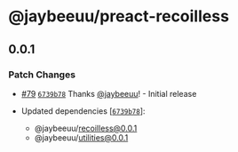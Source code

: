 # @jaybeeuu/preact-recoilless

## 0.0.1

### Patch Changes

- [#79](https://github.com/jaybeeuu/jaybeeuu-dev/pull/79) [`6739b78`](https://github.com/jaybeeuu/jaybeeuu-dev/commit/6739b78baffbb5bac51177d222218ea755d88bf3) Thanks [@jaybeeuu](https://github.com/jaybeeuu)! - Initial release

- Updated dependencies [[`6739b78`](https://github.com/jaybeeuu/jaybeeuu-dev/commit/6739b78baffbb5bac51177d222218ea755d88bf3)]:
  - @jaybeeuu/recoilless@0.0.1
  - @jaybeeuu/utilities@0.0.1
